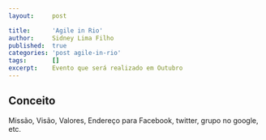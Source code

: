 ```yaml
---
layout:     post

title:      'Agile in Rio'
author:     Sidney Lima Filho
published:  true
categories: 'post agile-in-rio'
tags:       []
excerpt:    Evento que será realizado em Outubro
---
```


## Conceito

Missão, Visão, Valores, Endereço para Facebook, twitter, grupo no google, etc.